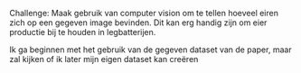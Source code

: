 Challenge:
Maak gebruik van computer vision om te tellen hoeveel eiren zich op een gegeven image bevinden. Dit kan erg handig zijn om eier productie bij te houden in legbatterijen.

Ik ga beginnen met het gebruik van de gegeven dataset van de paper, maar zal kijken of ik later mijn eigen dataset kan creëren
